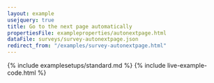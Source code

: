 ```yaml
---
layout: example
usejquery: true
title: Go to the next page automatically
propertiesFile: exampleproperties/autonextpage.html
dataFile: surveys/survey-autonextpage.json
redirect_from: "/examples/survey-autonextpage.html"
---
```


{% include examplesetups/standard.md %}
{% include live-example-code.html %}